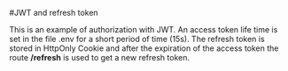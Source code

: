 #JWT and refresh token

This is an example of authorization with JWT. An access token life time is set in the file .env for a short period of time (15s). The refresh token is stored in HttpOnly Cookie and after the expiration of the access token the route **/refresh** is used to get a new refresh token.

